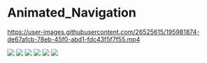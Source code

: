 # Animated_Navigation




https://user-images.githubusercontent.com/26525615/195981874-de67afcb-78eb-45f0-abd1-fdc43f5f7f55.mp4




![](https://pbs.twimg.com/media/FfFpOVxXEAAl13-?format=jpg&name=large )
![]( https://pbs.twimg.com/media/FfFpQCXXEAM-bsx?format=jpg&name=large)
![]( https://pbs.twimg.com/media/FfFpRf5XgAAYkxd?format=jpg&name=large)
![](https://pbs.twimg.com/media/FfFpTMbXEAETG9d?format=jpg&name=large )
![](https://pbs.twimg.com/media/FfFpVauWAAMuafK?format=jpg&name=large )
![](https://pbs.twimg.com/media/FfGql2DXoAEX81H?format=png&name=large)




